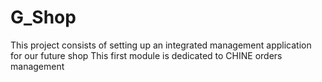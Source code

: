 # G_Shop
This project consists of setting up an integrated management application for our future shop 
This first module is dedicated to CHINE orders management 

